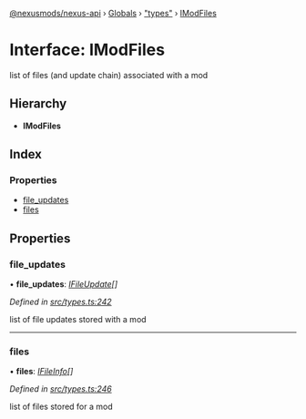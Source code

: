 [@nexusmods/nexus-api](../README.md) › [Globals](../globals.md) › ["types"](../modules/_types_.md) › [IModFiles](_types_.imodfiles.md)

# Interface: IModFiles

list of files (and update chain) associated with a mod

## Hierarchy

* **IModFiles**

## Index

### Properties

* [file_updates](_types_.imodfiles.md#file_updates)
* [files](_types_.imodfiles.md#files)

## Properties

###  file_updates

• **file_updates**: *[IFileUpdate](_types_.ifileupdate.md)[]*

*Defined in [src/types.ts:242](https://github.com/Nexus-Mods/node-nexus-api/blob/master/src/types.ts#L242)*

list of file updates stored with a mod

___

###  files

• **files**: *[IFileInfo](_types_.ifileinfo.md)[]*

*Defined in [src/types.ts:246](https://github.com/Nexus-Mods/node-nexus-api/blob/master/src/types.ts#L246)*

list of files stored for a mod
